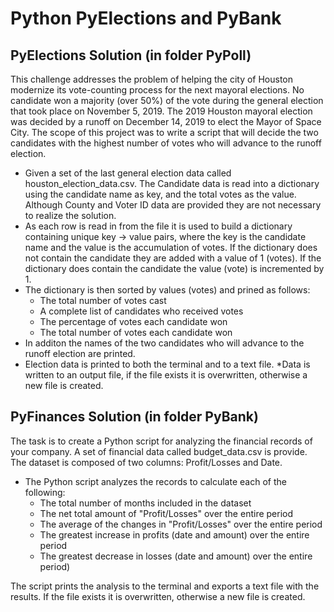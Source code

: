 # Python PyElections and PyBank 
## PyElections Solution (in folder PyPoll)
This challenge addresses the problem of helping the city of Houston modernize its vote-counting process for the next mayoral elections. No candidate won a majority (over 50%) of the vote during the general election that took place on November 5, 2019. The 2019 Houston mayoral election was decided by a runoff on December 14, 2019 to elect the Mayor of Space City. 
The scope of this project was to write a script that will decide the two candidates with the highest number of votes who will advance to the runoff election. 

* Given a set of the last general election data called houston_election_data.csv. The Candidate data is read into a dictionary using the candidate name as key, and the total votes as the value.  Although County and Voter ID data are provided they are not necessary to realize the solution.
* As each row is read in from the file it is used to build a dictionary containing unique key -> value pairs, where the key is the candidate name and the value is the accumulation of votes.  If the dictionary does not contain the candidate they are added with a value of 1 (votes).  If the dictionary does contain the candidate the value (vote) is incremented by 1. 
* The dictionary is then sorted by values (votes) and prined as follows: 
	* The total number of votes cast
	* A complete list of candidates who received votes
	* The percentage of votes each candidate won
	* The total number of votes each candidate won
* In additon the names of the two candidates who will advance to the runoff election are printed. 
* Election data is printed to both the terminal and to a text file. 
	*Data is written to an output file, if the file exists it is overwritten, otherwise a new file is created. 

## PyFinances Solution (in folder PyBank)
The task is to create a Python script for analyzing the financial records of your company. A set of financial data called budget_data.csv is provide. The dataset is composed of two columns: Profit/Losses and Date. 

* The Python script analyzes the records to calculate each of the following:
	* The total number of months included in the dataset
	* The net total amount of "Profit/Losses" over the entire period
	* The average of the changes in "Profit/Losses" over the entire period
	* The greatest increase in profits (date and amount) over the entire period
	* The greatest decrease in losses (date and amount) over the entire period)

The script prints the analysis to the terminal and exports a text file with the results. If the file exists it is overwritten, otherwise a new file is created. 

